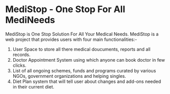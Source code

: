 # MediStop - One Stop For All MediNeeds
MediStop is One Stop Solution For All Your Medical Needs.
MediStop is a web project that provides users with four main functionalities:-
  1. User Space to store all there medical doucuments, reports and all records.
  2. Doctor Appointment System using which anyone can book doctor in few clicks.
  3. List of all ongoing schemes, funds and programs curated by various NGOs, government organizations and helping singles.
  4. Diet Plan system that will tell user about changes and add-ons needed in their current diet.



